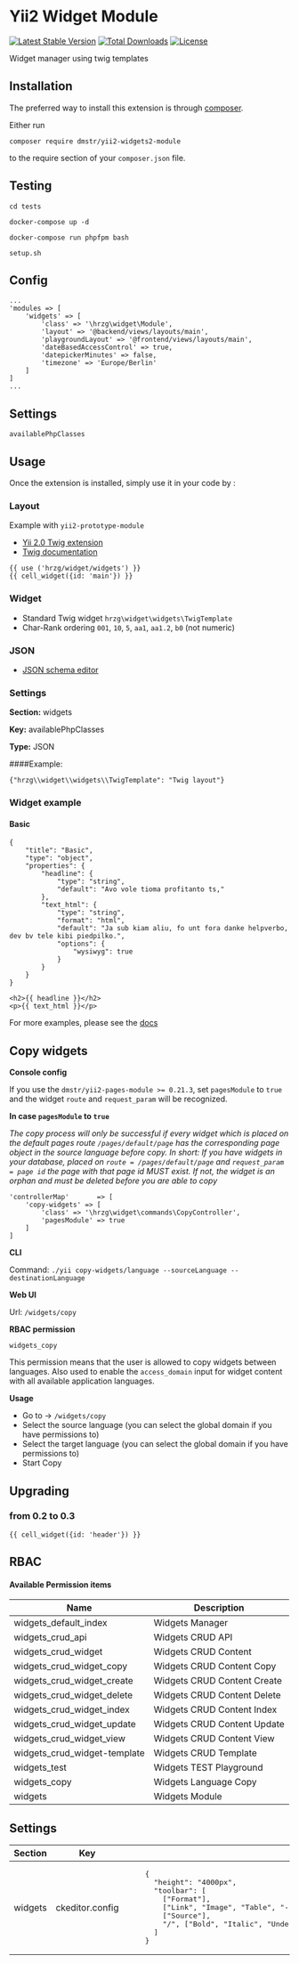 Yii2 Widget Module
===============

[![Latest Stable Version](https://poser.pugx.org/dmstr/yii2-widgets2-module/v/stable.svg)](https://packagist.org/packages/dmstr/yii2-widgets2-module) 
[![Total Downloads](https://poser.pugx.org/dmstr/yii2-widgets2-module/downloads.svg)](https://packagist.org/packages/dmstr/yii2-widgets2-module)
[![License](https://poser.pugx.org/dmstr/yii2-widgets2-module/license.svg)](https://packagist.org/packages/dmstr/yii2-widgets2-module)

Widget manager using twig templates

Installation
---

The preferred way to install this extension is through [composer](http://getcomposer.org/download/).

Either run

```
composer require dmstr/yii2-widgets2-module
```

to the require section of your `composer.json` file.


Testing
---

```
cd tests

docker-compose up -d

docker-compose run phpfpm bash

setup.sh
```

Config
---

```
...
'modules => [
	'widgets' => [
		'class' => '\hrzg\widget\Module',
		'layout' => '@backend/views/layouts/main',
		'playgroundLayout' => '@frontend/views/layouts/main',
		'dateBasedAccessControl' => true,
		'datepickerMinutes' => false,
		'timezone' => 'Europe/Berlin'
	]
]
...
```




Settings
---

`availablePhpClasses`


Usage
---

Once the extension is installed, simply use it in your code by :

### Layout

Example with `yii2-prototype-module`

- [Yii 2.0 Twig extension](https://github.com/yiisoft/yii2-twig/tree/master/docs/guide)
- [Twig documentation](http://twig.sensiolabs.org/documentation)

```
{{ use ('hrzg/widget/widgets') }}
{{ cell_widget({id: 'main'}) }}
```

### Widget

- Standard Twig widget `hrzg\widget\widgets\TwigTemplate`
- Char-Rank ordering `001`, `10`, `5`, `aa1`, `aa1.2`, `b0` (not numeric) 

### JSON

- [JSON schema editor](https://github.com/jdorn/json-editor)

### Settings

**Section:** widgets

**Key:** availablePhpClasses

**Type:** JSON

####Example:
 
`{"hrzg\\widget\\widgets\\TwigTemplate": "Twig layout"}`

### Widget example

#### Basic

```
{
    "title": "Basic",
    "type": "object",
    "properties": {
        "headline": {
            "type": "string",
            "default": "Avo vole tioma profitanto ts,"
        },
        "text_html": {
            "type": "string",
            "format": "html",
            "default": "Ja sub kiam aliu, fo unt fora danke helpverbo, dev bv tele kibi piedpilko.",
            "options": {
                "wysiwyg": true
            }
        }
    }
}
```

```
<h2>{{ headline }}</h2>
<p>{{ text_html }}</p>
```


For more examples, please see the [docs](./docs)


Copy widgets
---

**Console config**

If you use the `dmstr/yii2-pages-module >= 0.21.3`, set `pagesModule` to `true` and the widget `route` and `request_param` will be recognized.


**In case `pagesModule` to `true`**

*The copy process will only be successful if every widget which is placed on the default pages route `/pages/default/page` has the corresponding page object in the source language before copy. In short: If you have widgets in your database, placed on `route = /pages/default/page` and `request_param = page id` the page with that page id MUST exist. If not, the widget is an orphan and must be deleted before you are able to copy*

```
'controllerMap'       => [
	'copy-widgets' => [
		'class' => '\hrzg\widget\commands\CopyController',
		'pagesModule' => true
	]
]
```

**CLI**

Command: `./yii copy-widgets/language --sourceLanguage --destinationLanguage`

**Web UI**

Url: `/widgets/copy`

**RBAC permission**

`widgets_copy`

This permission means that the user is allowed to copy widgets between languages.
Also used to enable the `access_domain` input for widget content with all available application languages.

**Usage**

* Go to -> `/widgets/copy`
* Select the source language (you can select the global domain if you have permissions to)
* Select the target language (you can select the global domain if you have permissions to)
* Start Copy



Upgrading
---------

### from 0.2 to 0.3

    {{ cell_widget({id: 'header'}) }}

RBAC
---

#### Available Permission items

Name | Description
--- | ---
widgets_default_index | Widgets Manager
widgets_crud_api | Widgets CRUD API
widgets_crud_widget | Widgets CRUD Content
widgets_crud_widget_copy | Widgets CRUD Content Copy
widgets_crud_widget_create | Widgets CRUD Content Create
widgets_crud_widget_delete | Widgets CRUD Content Delete
widgets_crud_widget_index | Widgets CRUD Content Index
widgets_crud_widget_update | Widgets CRUD Content Update
widgets_crud_widget_view | Widgets CRUD Content View
widgets_crud_widget-template | Widgets CRUD Template
widgets_test | Widgets TEST Playground
widgets_copy | Widgets Language Copy
widgets | Widgets Module


Settings
---

<table>
    <thead>
        <tr>
            <th>Section</th>
            <th>Key</th>
            <th>Value</th>
            <th>Type</th>
        </tr>
    </thead>
    <tbody>
        <tr>
            <td>widgets</td>
            <td>ckeditor.config</td>
            <td>
<pre>
    {
      "height": "4000px",
      "toolbar": [
        ["Format"],
        ["Link", "Image", "Table", "-", "NumberedList", "BulletedList", "-", "JustifyLeft", "JustifyCenter", "JustifyRight", "JustifyBlock"],
        ["Source"],
        "/", ["Bold", "Italic", "Underline", "StrikeThrough", "-", "RemoveFormat", "-", "Undo", "Redo", "-", "Paste", "PasteText", "PasteFromWord", "-", "Cut", "Copy", "Find", "Replace", "-", "Outdent", "Indent", "-", "Print"]
      ]
    }
</pre>
            </td>
            <td>OBJECT/JSON</td>
        </tr>
    </tbody>
</table>
